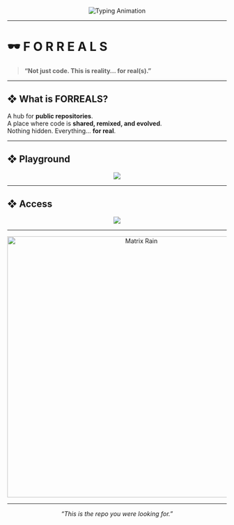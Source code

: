 <p align="center">
  <img src="https://readme-typing-svg.herokuapp.com?color=00FF00&center=true&vCenter=true&lines=ACCESS+GRANTED.;WELCOME+TO+FORREALS.;PUBLIC+REPOSITORIES+DEPLOYED.;INITIALIZING+SYSTEM..." alt="Typing Animation" />
</p>

---

# 🕶️ F O R R E A L S  

> **“Not just code. This is reality… for real(s).”**

---

## ❖ What is FORREALS?  
A hub for **public repositories**.  
A place where code is **shared, remixed, and evolved**.  
Nothing hidden. Everything… **for real**.  

---

## ❖ Playground  
<p align="center">
  <img src="https://skillicons.dev/icons?i=git,github,linux,python,nodejs,flutter,java,unity,react,laravel&perline=6" />
</p>

---

## ❖ Access  
<p align="center">
  <a href="https://github.com/forreals"><img src="https://img.shields.io/badge/ENTER-NETWORK-00ff00?style=for-the-badge&logo=github&logoColor=black" /></a>
</p>

---

<p align="center">
  <img src="https://media.giphy.com/media/oYQ9HRm5Mo7VXeMNVR/giphy.gif" width="600" alt="Matrix Rain" />
</p>

---

<p align="center">  
  <i>“This is the repo you were looking for.”</i>  
</p>

